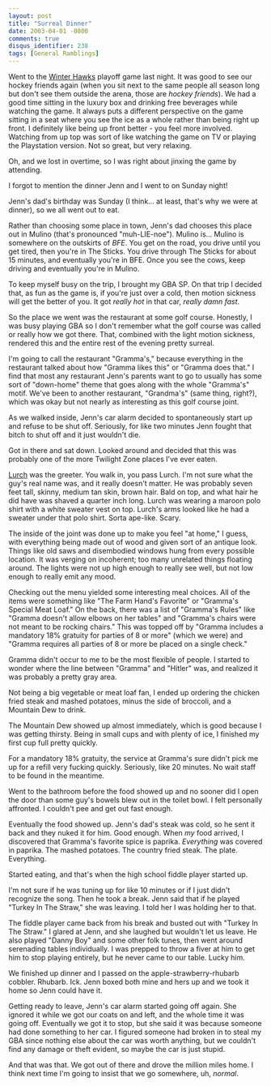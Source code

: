 ```yaml
---
layout: post
title: "Surreal Dinner"
date: 2003-04-01 -0800
comments: true
disqus_identifier: 238
tags: [General Ramblings]
---
```

Went to the [Winter Hawks](http://www.winterhawks.com) playoff game last
night. It was good to see our hockey friends again (when you sit next to
the same people all season long but don't see them outside the arena,
those are *hockey friends*). We had a good time sitting in the luxury
box and drinking free beverages while watching the game. It always puts
a different perspective on the game sitting in a seat where you see the
ice as a whole rather than being right up front. I definitely like being
up front better - you feel more involved. Watching from up top was sort
of like watching the game on TV or playing the Playstation version. Not
so great, but very relaxing.
 
 Oh, and we lost in overtime, so I was right about jinxing the game by
attending.
 
 I forgot to mention the dinner Jenn and I went to on Sunday night!
 
 Jenn's dad's birthday was Sunday (I think... at least, that's why we
were at dinner), so we all went out to eat.
 
 Rather than choosing some place in town, Jenn's dad chooses this place
out in Mulino (that's pronounced "muh-LIE-noe"). Mulino is... Mulino is
somewhere on the outskirts of *BFE*. You get on the road, you drive
until you get tired, then you're in The Sticks. You drive through The
Sticks for about 15 minutes, and eventually you're in BFE. Once you see
the cows, keep driving and eventually you're in Mulino.
 
 To keep myself busy on the trip, I brought my GBA SP. On that trip I
decided that, as fun as the game is, if you're just over a cold, then
motion sickness will get the better of you. It got *really hot* in that
car, *really damn fast*.
 
 So the place we went was the restaurant at some golf course. Honestly,
I was busy playing GBA so I don't remember what the golf course was
called or really how we got there. That, combined with the light motion
sickness, rendered this and the entire rest of the evening pretty
surreal.
 
 I'm going to call the restaurant "Gramma's," because everything in the
restaurant talked about how "Gramma likes this" or "Gramma does that." I
find that most any restaurant Jenn's parents want to go to usually has
some sort of "down-home" theme that goes along with the whole "Gramma's"
motif. We've been to another restaurant, "Grandma's" (same thing,
right?), which was okay but not nearly as interesting as this golf
course joint.
 
 As we walked inside, Jenn's car alarm decided to spontaneously start up
and refuse to be shut off. Seriously, for like two minutes Jenn fought
that bitch to shut off and it just wouldn't die.
 
 Got in there and sat down. Looked around and decided that this was
probably one of the more Twilight Zone places I've ever eaten.
 
 [Lurch](http://us.imdb.com/Title?0057729) was the greeter. You walk in,
you pass Lurch. I'm not sure what the guy's real name was, and it really
doesn't matter. He was probably seven feet tall, skinny, medium tan
skin, brown hair. Bald on top, and what hair he did have was shaved a
quarter inch long. Lurch was wearing a maroon polo shirt with a white
sweater vest on top. Lurch's arms looked like he had a sweater under
that polo shirt. Sorta ape-like. Scary.
 
 The inside of the joint was done up to make you feel "at home," I
guess, with everything being made out of wood and given sort of an
antique look. Things like old saws and disembodied windows hung from
every possible location. It was verging on incoherent; too many
unrelated things floating around. The lights were not up high enough to
really see well, but not low enough to really emit any mood.
 
 Checking out the menu yielded some interesting meal choices. All of the
items were something like "The Farm Hand's Favorite" or "Gramma's
Special Meat Loaf." On the back, there was a list of "Gramma's Rules"
like "Gramma doesn't allow elbows on her tables" and "Gramma's chairs
were not meant to be rocking chairs." This was topped off by "Gramma
includes a mandatory 18% gratuity for parties of 8 or more" (which we
were) and "Gramma requires all parties of 8 or more be placed on a
single check."
 
 Gramma didn't occur to me to be the most flexible of people. I started
to wonder where the line between "Gramma" and "Hitler" was, and realized
it was probably a pretty gray area.
 
 Not being a big vegetable or meat loaf fan, I ended up ordering the
chicken fried steak and mashed potatoes, minus the side of broccoli, and
a Mountain Dew to drink.
 
 The Mountain Dew showed up almost immediately, which is good because I
was getting thirsty. Being in small cups and with plenty of ice, I
finished my first cup full pretty quickly.
 
 For a mandatory 18% gratuity, the service at Gramma's sure didn't pick
me up for a refill very fucking quickly. Seriously, like 20 minutes. No
wait staff to be found in the meantime.
 
 Went to the bathroom before the food showed up and no sooner did I open
the door than some guy's bowels blew out in the toilet bowl. I felt
personally affronted. I couldn't pee and get out fast enough.
 
 Eventually the food showed up. Jenn's dad's steak was cold, so he sent
it back and they nuked it for him. Good enough. When *my* food arrived,
I discovered that Gramma's favorite spice is paprika. *Everything* was
covered in paprika. The mashed potatoes. The country fried steak. The
plate. Everything.
 
 Started eating, and that's when the high school fiddle player started
up.
 
 I'm not sure if he was tuning up for like 10 minutes or if I just
didn't recognize the song. Then he took a break. Jenn said that if he
played "Turkey In The Straw," she was leaving. I told her I was holding
her to that.
 
 The fiddle player came back from his break and busted out with "Turkey
In The Straw." I glared at Jenn, and she laughed but wouldn't let us
leave. He also played "Danny Boy" and some other folk tunes, then went
around serenading tables individually. I was prepped to throw a fiver at
him to get him to stop playing entirely, but he never came to our table.
Lucky him.
 
 We finished up dinner and I passed on the apple-strawberry-rhubarb
cobbler. Rhubarb. Ick. Jenn boxed both mine and hers up and we took it
home so Jenn could have it.
 
 Getting ready to leave, Jenn's car alarm started going off again. She
ignored it while we got our coats on and left, and the whole time it was
going off. Eventually we got it to stop, but she said it was because
someone had done something to her car. I figured someone had broken in
to steal my GBA since nothing else about the car was worth anything, but
we couldn't find any damage or theft evident, so maybe the car is just
stupid.
 
 And that was that. We got out of there and drove the million miles
home. I think next time I'm going to insist that we go somewhere, uh,
*normal*.
